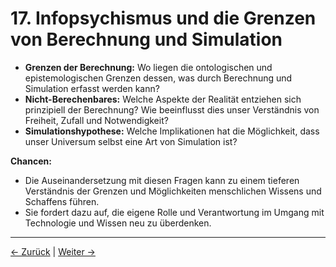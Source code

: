 # 17. Infopsychismus und die Grenzen von Berechnung und Simulation

- **Grenzen der Berechnung:** Wo liegen die ontologischen und epistemologischen Grenzen dessen, was durch Berechnung und Simulation erfasst werden kann?
- **Nicht-Berechenbares:** Welche Aspekte der Realität entziehen sich prinzipiell der Berechnung? Wie beeinflusst dies unser Verständnis von Freiheit, Zufall und Notwendigkeit?
- **Simulationshypothese:** Welche Implikationen hat die Möglichkeit, dass unser Universum selbst eine Art von Simulation ist?

**Chancen:**

- Die Auseinandersetzung mit diesen Fragen kann zu einem tieferen Verständnis der Grenzen und Möglichkeiten menschlichen Wissens und Schaffens führen.
- Sie fordert dazu auf, die eigene Rolle und Verantwortung im Umgang mit Technologie und Wissen neu zu überdenken.

---
<div class="navigation-links">
<a href="../16_Infopsychismus_und_KI_Herausforderungen_und_Chancen/" class="nav-link prev-link">← Zurück</a> | <a href="../18_Infopsychismus_und_Sprachphilosophie/" class="nav-link next-link">Weiter →</a>
</div>
